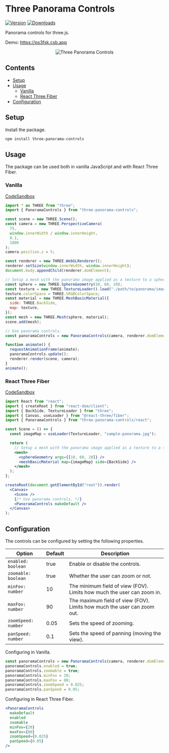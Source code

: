 # Three Panorama Controls

[![Version](https://img.shields.io/npm/v/three-panorama-controls.svg)](https://www.npmjs.com/package/three-panorama-controls)
[![Downloads](https://img.shields.io/npm/dt/three-panorama-controls.svg)](https://www.npmjs.com/package/three-panorama-controls)

Panorama controls for three.js.

Demo: <https://ps3fsk.csb.app>

<div align="center">
  <img alt="Three Panorama Controls" title="Three Panorama Controls Example" src="https://github.com/user-attachments/assets/b6b58bb5-0d10-4d08-9c91-f156d42078a5">
</div>

## Contents

- [Setup](#setup)
- [Usage](#usage)
  - [Vanilla](#vanilla)
  - [React Three Fiber](#react-three-fiber)
- [Configuration](#configuration)

## Setup

Install the package.

```sh
npm install three-panorama-controls
```

## Usage

The package can be used both in vanilla JavaScript and with React Three Fiber.

### Vanilla

[CodeSandbox](https://codesandbox.io/p/sandbox/4w8jwc)

```js
import * as THREE from "three";
import { PanoramaControls } from "three-panorama-controls";

const scene = new THREE.Scene();
const camera = new THREE.PerspectiveCamera(
  75,
  window.innerWidth / window.innerHeight,
  0.1,
  1000
);
camera.position.z = 5;

const renderer = new THREE.WebGLRenderer();
renderer.setSize(window.innerWidth, window.innerHeight);
document.body.appendChild(renderer.domElement);

// Setup a mesh with the panorama image applied as a texture to a sphere.
const sphere = new THREE.SphereGeometry(10, 60, 20);
const texture = new THREE.TextureLoader().load("./path/to/panorama/image.png");
texture.colorSpace = THREE.SRGBColorSpace;
const material = new THREE.MeshBasicMaterial({
  side: THREE.BackSide,
  map: texture,
});
const mesh = new THREE.Mesh(sphere, material);
scene.add(mesh);

// Use panorama controls.
const panoramaControls = new PanoramaControls(camera, renderer.domElement);

function animate() {
  requestAnimationFrame(animate);
  panoramaControls.update();
  renderer.render(scene, camera);
}
animate();
```

### React Three Fiber

[CodeSandbox](https://codesandbox.io/p/sandbox/ps3fsk)

```jsx
import React from "react";
import { createRoot } from "react-dom/client";
import { BackSide, TextureLoader } from "three";
import { Canvas, useLoader } from "@react-three/fiber";
import { PanoramaControls } from "three-panorama-controls/react";

const Scene = () => {
  const imageMap = useLoader(TextureLoader, "sample-panorama.jpg");

  return (
    // Setup a mesh with the panorama image applied as a texture to a sphere.
    <mesh>
      <sphereGeometry args={[10, 60, 20]} />
      <meshBasicMaterial map={imageMap} side={BackSide} />
    </mesh>
  );
};

createRoot(document.getElementById("root")).render(
  <Canvas>
    <Scene />
    {/* Use panorama controls. */}
    <PanoramaControls makeDefault />
  </Canvas>
);
```

## Configuration

The controls can be configured by setting the following properties.

| Option              | Default | Description                                                             |
| ------------------- | ------- | ----------------------------------------------------------------------- |
| `enabled: boolean`  | true    | Enable or disable the controls.                                         |
| `zoomable: boolean` | true    | Whether the user can zoom or not.                                       |
| `minFov: number`    | 10      | The minimum field of view (FOV). Limits how much the user can zoom in.  |
| `maxFov: number`    | 90      | The maximum field of view (FOV). Limits how much the user can zoom out. |
| `zoomSpeed: number` | 0.05    | Sets the speed of zooming.                                              |
| `panSpeed: number`  | 0.1     | Sets the speed of panning (moving the view).                            |

Configuring in Vanilla.

```js
const panoramaControls = new PanoramaControls(camera, renderer.domElement);
panoramaControls.enabled = true;
panoramaControls.zoomable = true;
panoramaControls.minFov = 20;
panoramaControls.maxFov = 80;
panoramaControls.zoomSpeed = 0.025;
panoramaControls.panSpeed = 0.05;
```

Configuring in React Three Fiber.

```jsx
<PanoramaControls
  makeDefault
  enabled
  zoomable
  minFov={20}
  maxFov={80}
  zoomSpeed={0.025}
  panSpeed={0.05}
/>
```
